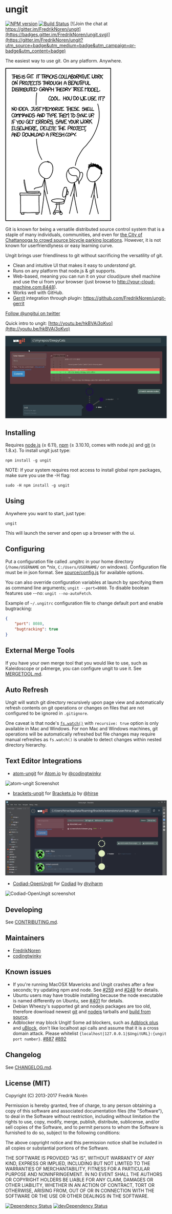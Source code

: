 ungit
======
[![NPM version](https://badge.fury.io/js/ungit.svg)](http://badge.fury.io/js/ungit)
[![Build Status](https://travis-ci.org/FredrikNoren/ungit.svg)](https://travis-ci.org/FredrikNoren/ungit)
[![Join the chat at https://gitter.im/FredrikNoren/ungit](https://badges.gitter.im/FredrikNoren/ungit.svg)](https://gitter.im/FredrikNoren/ungit?utm_source=badge&utm_medium=badge&utm_campaign=pr-badge&utm_content=badge)

The easiest way to use git. On any platform. Anywhere.

[![xkcd](xkcd.png)](https://xkcd.com/1597/)

Git is known for being a versatile distributed source control system that is a staple of many individuals, communities, and even for [the City of Chattanooga to crowd source bicycle parking locations](https://github.com/cityofchattanooga/Bicycle-Parking).  However, it is not known for userfriendlyness or easy learning curve.

Ungit brings user friendliness to git without sacrificing the versatility of git.

 * Clean and intuitive UI that makes it easy to _understand_ git.
 * Runs on any platform that node.js & git supports.
 * Web-based, meaning you can run it on your cloud/pure shell machine and use the ui from your browser (just browse to http://your-cloud-machine.com:8448).
 * Works well with GitHub.
 * [Gerrit](https://code.google.com/p/gerrit/) integration through plugin: https://github.com/FredrikNoren/ungit-gerrit

[Follow @ungitui on twitter](https://twitter.com/ungitui)

Quick intro to ungit: [http://youtu.be/hkBVAi3oKvo](http://youtu.be/hkBVAi3oKvo)

[![Screenshot](screenshot.png)](http://youtu.be/hkBVAi3oKvo)

Installing
----------
Requires [node.js](http://nodejs.org) (≥ 6.11), [npm](https://www.npmjs.com/) (≥ 3.10.10, comes with node.js) and [git](http://git-scm.com/) (≥ 1.8.x). To install ungit just type:

	npm install -g ungit

NOTE: If your system requires root access to install global npm packages, make sure you use the -H flag:

	sudo -H npm install -g ungit

Using
-----
Anywhere you want to start, just type:

	ungit

This will launch the server and open up a browser with the ui.

Configuring
---------
Put a configuration file called .ungitrc in your home directory (`/home/USERNAME` on \*nix, `C:/Users/USERNAME/` on windows). Configuration file must be in json format. See [source/config.js](source/config.js) for available options.

You can also override configuration variables at launch by specifying them as command line arguments; `ungit --port=8080`. To disable boolean features use --no: `ungit --no-autoFetch`.

Example of `~/.ungitrc` configuration file to change default port and enable bugtracking:

```json
{
	"port": 8080,
	"bugtracking": true
}
```

External Merge Tools
--------------------
If you have your own merge tool that you would like to use, such as Kaleidoscope or p4merge, you can configure ungit to use it. See [MERGETOOL.md](MERGETOOL.md).

Auto Refresh
------------
Ungit will watch git directory recursively upon page view and automatically refresh contents on git operations or changes on files that are not configured to be ignored in `.gitignore`.

One caveat is that node's [`fs.watch()`](https://nodejs.org/docs/latest/api/fs.html#fs_fs_watch_filename_options_listener) with `recursive: true` option is only available in Mac and Windows.  For non Mac and Windows machines, git operations will be automatically refreshed but file changes may require manual refreshes as `fs.watch()` is unable to detect changes within nested directory hierarchy.

Text Editor Integrations
-------------------

* [atom-ungit](https://github.com/codingtwinky/atom-ungit) for [Atom.io](https://atom.io/) by [@codingtwinky](https://github.com/codingtwinky)

![atom-ungit Screenshot](https://raw.githubusercontent.com/codingtwinky/atom-ungit/master/screenshot.png)

* [brackets-ungit](https://github.com/Hirse/brackets-ungit) for [Brackets.io](http://brackets.io/) by [@hirse](https://github.com/Hirse)

![atom-brackets Screenshot](https://raw.githubusercontent.com/Hirse/brackets-ungit/master/screenshots/viewer.png)

* [Codiad-OpenUngit](https://github.com/viharm/Codiad-OpenUngit) for [Codiad](http://codiad.com/) by [@viharm](https://github.com/viharm)

![Codiad-OpenUngit screenshot](https://cloud.githubusercontent.com/assets/2663937/21566609/6d107410-ce9c-11e6-91e1-2d8a1607b718.png)


Developing
----------

See [CONTRIBUTING.md](CONTRIBUTING.md).

Maintainers
-----------
* [FredrikNoren](https://github.com/FredrikNoren)
* [codingtwinky](https://github.com/codingtwinky)

Known issues
------------

* If you're running MacOSX Mavericks and Ungit crashes after a few seconds; try updating npm and node. See [#259](https://github.com/FredrikNoren/ungit/issues/259) and [#249](https://github.com/FredrikNoren/ungit/issues/249) for details.
* Ubuntu users may have trouble installing because the node executable is named differently on Ubuntu, see [#401](https://github.com/FredrikNoren/ungit/issues/401) for details.
* Debian Wheezy's supported git and nodejs packages are too old, therefore download newest [git](https://github.com/git/git/releases) and [nodejs](https://nodejs.org/download/) tarballs and [build from source](http://www.control-escape.com/linux/lx-swinstall-tar.html).
* Adblocker may block Ungit! Some ad blockers, such as [Adblock plus](https://adblockplus.org) and [uBlock](https://www.ublock.org/), don't like localhost api calls and assume that it is a cross domain attack.  Please whitelist `{localhost|127.0.0.1|$UngitURL}:{ungit port number}`. [#887](https://github.com/FredrikNoren/ungit/issues/887) [#892](https://github.com/FredrikNoren/ungit/issues/892)

Changelog
---------
See [CHANGELOG.md](CHANGELOG.md).

License (MIT)
-------------

Copyright (C) 2013-2017 Fredrik Norén

Permission is hereby granted, free of charge, to any person obtaining a copy of this software and associated documentation files (the "Software"), to deal in the Software without restriction, including without limitation the rights to use, copy, modify, merge, publish, distribute, sublicense, and/or sell copies of the Software, and to permit persons to whom the Software is furnished to do so, subject to the following conditions:

The above copyright notice and this permission notice shall be included in all copies or substantial portions of the Software.

THE SOFTWARE IS PROVIDED "AS IS", WITHOUT WARRANTY OF ANY KIND, EXPRESS OR IMPLIED, INCLUDING BUT NOT LIMITED TO THE WARRANTIES OF MERCHANTABILITY, FITNESS FOR A PARTICULAR PURPOSE AND NONINFRINGEMENT. IN NO EVENT SHALL THE AUTHORS OR COPYRIGHT HOLDERS BE LIABLE FOR ANY CLAIM, DAMAGES OR OTHER LIABILITY, WHETHER IN AN ACTION OF CONTRACT, TORT OR OTHERWISE, ARISING FROM, OUT OF OR IN CONNECTION WITH THE SOFTWARE OR THE USE OR OTHER DEALINGS IN THE SOFTWARE.

[![Dependency Status](https://david-dm.org/FredrikNoren/ungit.svg)](https://david-dm.org/FredrikNoren/ungit)
[![devDependency Status](https://david-dm.org/FredrikNoren/ungit/dev-status.svg)](https://david-dm.org/FredrikNoren/ungit#info=devDependencies)

